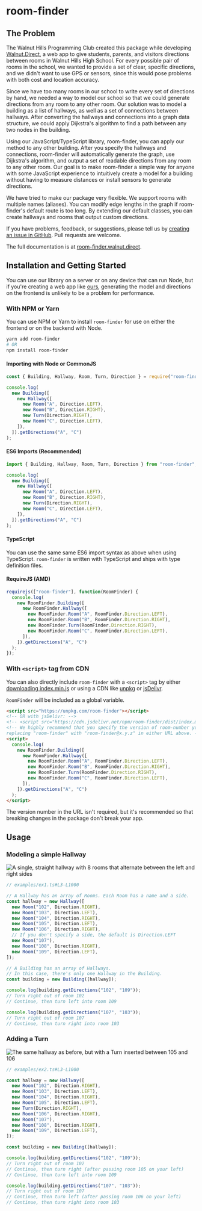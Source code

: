 # room-finder

## The Problem

The Walnut Hills Programming Club created this package while developing [Walnut.Direct](https://www.walnut.direct/), a web app to give students, parents, and visitors directions between rooms in Walnut Hills High School. For every possible pair of rooms in the school, we wanted to provide a set of clear, specific directions, and we didn't want to use GPS or sensors, since this would pose problems with both cost and location accuracy.

Since we have too many rooms in our school to write every set of directions by hand, we needed a way to model our school so that we could generate directions from any room to any other room. Our solution was to model a building as a list of hallways, as well as a set of connections between hallways. After converting the hallways and connections into a graph data structure, we could apply Dijkstra's algorithm to find a path between any two nodes in the building.

Using our JavaScript/TypeScript library, room-finder, you can apply our method to any other building. After you specify the hallways and connections, room-finder will automatically generate the graph, use Dijkstra's algorithm, and output a set of readable directions from any room to any other room. Our goal is to make room-finder a simple way for anyone with some JavaScript experience to intuitively create a model for a building without having to measure distances or install sensors to generate directions.

We have tried to make our package very flexible. We support rooms with multiple names (aliases). You can modify edge lengths in the graph if room-finder's default route is too long. By extending our default classes, you can create hallways and rooms that output custom directions.

If you have problems, feedback, or suggestions, please tell us by [creating an issue in GitHub](https://github.com/walnutprogramming/room-finder/issues). Pull requests are welcome.

The full documentation is at [room-finder.walnut.direct](https://room-finder.walnut.direct/).

## Installation and Getting Started

You can use our library on a server or on any device that can run Node, but if you're creating a web app like [ours](https://github.com/WalnutProgramming/Directions), generating the model and directions on the frontend is unlikely to be a problem for performance.

### With NPM or Yarn

You can use NPM or Yarn to install `room-finder` for use on either the frontend or on the backend with Node.

```bash
yarn add room-finder
# OR
npm install room-finder
```

#### Importing with Node or CommonJS

```js
const { Building, Hallway, Room, Turn, Direction } = require("room-finder");

console.log(
  new Building([
    new Hallway([
      new Room("A", Direction.LEFT),
      new Room("B", Direction.RIGHT),
      new Turn(Direction.RIGHT),
      new Room("C", Direction.LEFT),
    ]),
  ]).getDirections("A", "C")
);
```

#### ES6 Imports (Recommended)

```js
import { Building, Hallway, Room, Turn, Direction } from "room-finder";

console.log(
  new Building([
    new Hallway([
      new Room("A", Direction.LEFT),
      new Room("B", Direction.RIGHT),
      new Turn(Direction.RIGHT),
      new Room("C", Direction.LEFT),
    ]),
  ]).getDirections("A", "C")
);
```

#### TypeScript

You can use the same same ES6 import syntax as above when using TypeScript. `room-finder` is written with TypeScript and ships with type definition files.

#### RequireJS (AMD)

```js
requirejs(["room-finder"], function(RoomFinder) {
  console.log(
    new RoomFinder.Building([
      new RoomFinder.Hallway([
        new RoomFinder.Room("A", RoomFinder.Direction.LEFT),
        new RoomFinder.Room("B", RoomFinder.Direction.RIGHT),
        new RoomFinder.Turn(RoomFinder.Direction.RIGHT),
        new RoomFinder.Room("C", RoomFinder.Direction.LEFT),
      ]),
    ]).getDirections("A", "C")
  );
});
```

### With `<script>` tag from CDN

You can also directly include `room-finder` with a `<script>` tag by either [downloading index.min.js](https://unpkg.com/room-finder) or using a CDN like [unpkg](https://unpkg.com/room-finder) or [jsDelivr](https://cdn.jsdelivr.net/npm/room-finder/dist/).

`RoomFinder` will be included as a global variable.

```html
<script src="https://unpkg.com/room-finder"></script>
<!-- OR with jsDelivr: -->
<!-- <script src="https://cdn.jsdelivr.net/npm/room-finder/dist/index.min.js"></script> -->
<!-- We highly recommend that you specify the version of room-number you want by 
replacing "room-finder" with "room-finder@x.y.z" in either URL above. -->
<script>
  console.log(
    new RoomFinder.Building([
      new RoomFinder.Hallway([
        new RoomFinder.Room("A", RoomFinder.Direction.LEFT),
        new RoomFinder.Room("B", RoomFinder.Direction.RIGHT),
        new RoomFinder.Turn(RoomFinder.Direction.RIGHT),
        new RoomFinder.Room("C", RoomFinder.Direction.LEFT),
      ]),
    ]).getDirections("A", "C")
  );
</script>
```

The version number in the URL isn't required, but it's recommended so that breaking changes in the package don't break your app.

## Usage

### Modeling a simple Hallway

![A single, straight hallway with 8 rooms that alternate between the left and right sides](images/1.png)

```js
// examples/ex1.ts#L3-L1000

// A Hallway has an array of Rooms. Each Room has a name and a side.
const hallway = new Hallway([
  new Room("102", Direction.RIGHT),
  new Room("103", Direction.LEFT),
  new Room("104", Direction.RIGHT),
  new Room("105", Direction.LEFT),
  new Room("106", Direction.RIGHT),
  // If you don't specify a side, the default is Direction.LEFT
  new Room("107"),
  new Room("108", Direction.RIGHT),
  new Room("109", Direction.LEFT),
]);

// A Building has an array of Hallways.
// In this case, there's only one Hallway in the Building.
const building = new Building([hallway]);

console.log(building.getDirections("102", "109"));
// Turn right out of room 102
// Continue, then turn left into room 109

console.log(building.getDirections("107", "103"));
// Turn right out of room 107
// Continue, then turn right into room 103
```

### Adding a Turn

![The same hallway as before, but with a Turn inserted between 105 and 106](images/2.png)

```js
// examples/ex2.ts#L3-L1000

const hallway = new Hallway([
  new Room("102", Direction.RIGHT),
  new Room("103", Direction.LEFT),
  new Room("104", Direction.RIGHT),
  new Room("105", Direction.LEFT),
  new Turn(Direction.RIGHT),
  new Room("106", Direction.RIGHT),
  new Room("107"),
  new Room("108", Direction.RIGHT),
  new Room("109", Direction.LEFT),
]);

const building = new Building([hallway]);

console.log(building.getDirections("102", "109"));
// Turn right out of room 102
// Continue, then turn right (after passing room 105 on your left)
// Continue, then turn left into room 109

console.log(building.getDirections("107", "103"));
// Turn right out of room 107
// Continue, then turn left (after passing room 106 on your left)
// Continue, then turn right into room 103
```
